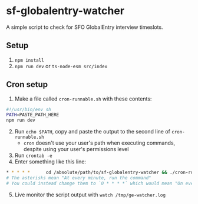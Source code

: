 # sf-globalentry-watcher

A simple script to check for SFO GlobalEntry interview timeslots.

## Setup

1. `npm install`
2. `npm run dev` or `ts-node-esm src/index`

## Cron setup

1. Make a file called `cron-runnable.sh` with these contents:

```sh
#!/usr/bin/env sh
PATH=PASTE_PATH_HERE
npm run dev
```
2. Run `echo $PATH`, copy and paste the output to the second line of `cron-runnable.sh`
    - `cron` doesn't use your user's path when executing commands, despite using your user's permissions level
4. Run `crontab -e`
5. Enter something like this line:
```sh
* * * * *      cd /absolute/path/to/sf-globalentry-watcher && ./cron-runnable.sh > /tmp/ge-watcher.log 2>&1
# The asterisks mean "At every minute, run the command" 
# You could instead change them to `0 * * * *` which would mean "On every hour, run the command"
```
5. Live monitor the script output with `watch /tmp/ge-watcher.log`
